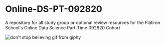 # Online-DS-PT-092820

A repository for all study group or optional review resources for the Flatiron School's Online Data Science Part-Time 092820 Cohort

![don't stop believing gif from giphy](https://media.giphy.com/media/3o7WIrB7YQvFAyVlJK/giphy.gif)
